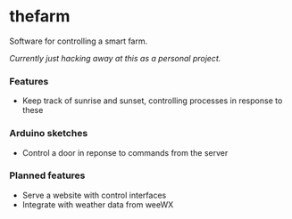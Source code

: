 # thefarm

Software for controlling a smart farm.  

*Currently just hacking away at this as a personal project.*

### Features
+ Keep track of sunrise and sunset, controlling processes in response to these

### Arduino sketches
+ Control a door in reponse to commands from the server

### Planned features
+ Serve a website with control interfaces
+ Integrate with weather data from weeWX
